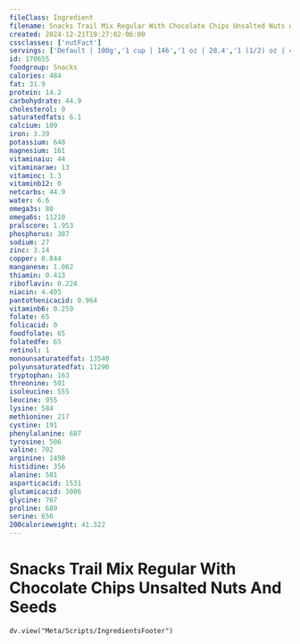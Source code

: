 ```yaml
---
fileClass: Ingredient
filename: Snacks Trail Mix Regular With Chocolate Chips Unsalted Nuts And Seeds
created: 2024-12-21T19:27:02-06:00
cssclasses: ['nutFact']
servings: ['Default | 100g','1 cup | 146','1 oz | 28.4','1 (1/2) oz | 42']
id: 170655
foodgroup: Snacks
calories: 484
fat: 31.9
protein: 14.2
carbohydrate: 44.9
cholesterol: 0
saturatedfats: 6.1
calcium: 109
iron: 3.39
potassium: 648
magnesium: 161
vitaminaiu: 44
vitaminarae: 13
vitaminc: 1.3
vitaminb12: 0
netcarbs: 44.9
water: 6.6
omega3s: 80
omega6s: 11210
pralscore: 1.953
phosphorus: 387
sodium: 27
zinc: 3.14
copper: 0.844
manganese: 1.062
thiamin: 0.413
riboflavin: 0.224
niacin: 4.405
pantothenicacid: 0.964
vitaminb6: 0.259
folate: 65
folicacid: 0
foodfolate: 65
folatedfe: 65
retinol: 1
monounsaturatedfat: 13540
polyunsaturatedfat: 11290
tryptophan: 163
threonine: 501
isoleucine: 555
leucine: 955
lysine: 584
methionine: 217
cystine: 191
phenylalanine: 687
tyrosine: 506
valine: 702
arginine: 1498
histidine: 356
alanine: 581
asparticacid: 1531
glutamicacid: 3006
glycine: 767
proline: 689
serine: 656
200calorieweight: 41.322
---
```


# Snacks Trail Mix Regular With Chocolate Chips Unsalted Nuts And Seeds

```dataviewjs
dv.view("Meta/Scripts/IngredientsFooter")
```